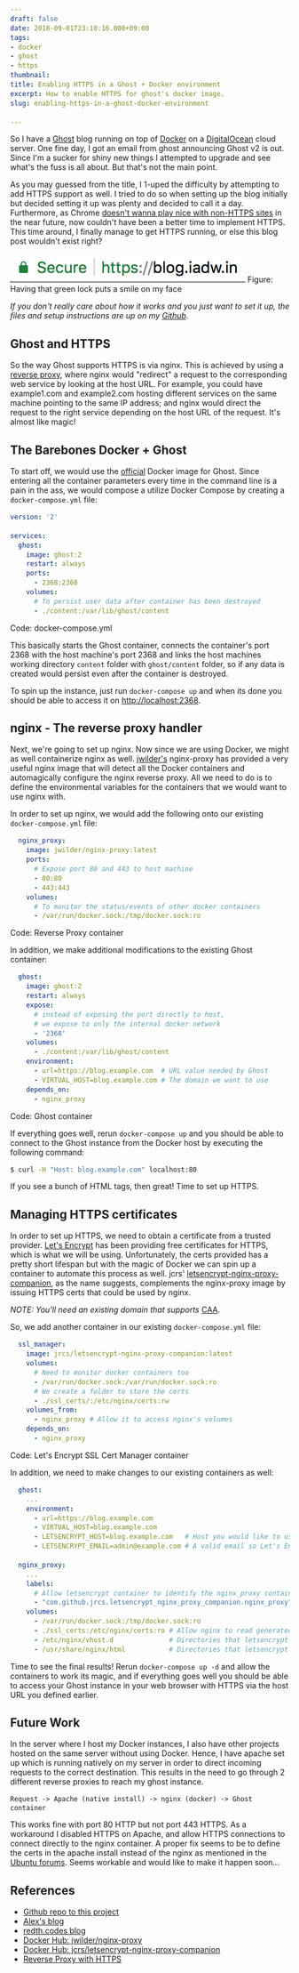 ```yaml
---
draft: false
date: 2018-09-01T23:10:16.000+09:00
tags:
- docker
- ghost
- https
thumbnail:
title: Enabling HTTPS in a Ghost + Docker environment
excerpt: How to enable HTTPS for ghost's docker image.
slug: enabling-https-in-a-ghost-docker-environment

---
```

So I have a [Ghost](https://ghost.org) blog running on top of [Docker](https://www.docker.com/) on a [DigitalOcean](https://www.digitalocean.com/) cloud server. One fine day, I got an email from ghost announcing Ghost v2 is out. Since I'm a sucker for shiny new things I attempted to upgrade and see what's the fuss is all about. But that's not the main point.

As you may guessed from the title, I 1-uped the difficulty by attempting to add HTTPS support as well. I tried to do so when setting up the blog initially but decided setting it up was plenty and decided to call it a day. Furthermore, as Chrome [doesn't wanna play nice with non-HTTPS sites](https://www.theverge.com/2018/2/8/16991254/chrome-not-secure-marked-http-encryption-ssl) in the near future, now couldn't have been a better time to implement HTTPS. This time around, I finally manage to get HTTPS running, or else this blog post wouldn't exist right?

![Browser address bar showing a green lock](../../assets/https.png)
Figure: Having that green lock puts a smile on my face

_If you don't really care about how it works and you just want to set it up, the files and setup instructions are up on my_ [_Github_](https://github.com/adwinying/docker-ghost).

## Ghost and HTTPS

So the way Ghost supports HTTPS is via nginx. This is achieved by using a [reverse proxy](https://en.wikipedia.org/wiki/Reverse_proxy), where nginx would "redirect" a request to the corresponding web service by looking at the host URL. For example, you could have example1.com and example2.com hosting different services on the same machine pointing to the same IP address; and nginx would direct the request to the right service depending on the host URL of the request. It's almost like magic!

## The Barebones Docker + Ghost

To start off, we would use the [official](https://hub.docker.com/_/ghost/) Docker image for Ghost. Since entering all the container parameters every time in the command line is a pain in the ass, we would compose a utilize Docker Compose by creating a `docker-compose.yml` file:

```yaml
version: '2'

services:
  ghost:
    image: ghost:2
    restart: always
    ports:
      - 2368:2368
    volumes:
      # To persist user data after container has been destroyed
      - ./content:/var/lib/ghost/content
```
Code: docker-compose.yml

This basically starts the Ghost container, connects the container's port 2368 with the host machine's port 2368 and links the host machines working directory `content` folder with `ghost/content` folder, so if any data is created would persist even after the container is destroyed.

To spin up the instance, just run `docker-compose up` and when its done you should be able to access it on [http://localhost:2368](http://localhost:2368).

## nginx - The reverse proxy handler

Next, we're going to set up nginx. Now since we are using Docker, we might as well containerize nginx as well. [jwilder's](https://hub.docker.com/r/jwilder/nginx-proxy/) nginx-proxy has provided a very useful nginx image that will detect all the Docker containers and automagically configure the nginx reverse proxy. All we need to do is to define the environmental variables for the containers that we would want to use nginx with.

In order to set up nginx, we would add the following onto our existing `docker-compose.yml` file:

```yaml
  nginx_proxy:
    image: jwilder/nginx-proxy:latest
    ports:
      # Expose port 80 and 443 to host machine 
      - 80:80
      - 443:443
    volumes:
      # To monitor the status/events of other docker containers
      - /var/run/docker.sock:/tmp/docker.sock:ro
```
Code: Reverse Proxy container

In addition, we make additional modifications to the existing Ghost container:

```yaml
  ghost:
    image: ghost:2
    restart: always
    expose:
      # instead of exposing the port directly to host,
      # we expose to only the internal docker network
      - '2368'
    volumes:
      - ./content:/var/lib/ghost/content
    environment:
      - url=https://blog.example.com  # URL value needed by Ghost
      - VIRTUAL_HOST=blog.example.com # The domain we want to use
    depends_on:
      - nginx_proxy
```
Code: Ghost container

If everything goes well, rerun `docker-compose up` and you should be able to connect to the Ghost instance from the Docker host by executing the following command:

```bash
$ curl -H "Host: blog.example.com" localhost:80
```

If you see a bunch of HTML tags, then great! Time to set up HTTPS.

## Managing HTTPS certificates

In order to set up HTTPS, we need to obtain a certificate from a trusted provider. [Let's Encrypt](https://letsencrypt.org/) has been providing free certificates for HTTPS, which is what we will be using. Unfortunately, the certs provided has a pretty short lifespan but with the magic of Docker we can spin up a container to automate this process as well. jcrs' [letsencrypt-nginx-proxy-companion](https://hub.docker.com/r/jrcs/letsencrypt-nginx-proxy-companion/#lets-encrypt), as the name suggests, complements the nginx-proxy image by issuing HTTPS certs that could be used by nginx.

_NOTE: You'll need an existing domain that supports_ [CAA](https://letsencrypt.org/docs/caa/).

So, we add another container in our existing `docker-compose.yml` file:

```yaml
  ssl_manager:
    image: jrcs/letsencrypt-nginx-proxy-companion:latest
    volumes:
      # Need to monitor docker containers too
      - /var/run/docker.sock:/var/run/docker.sock:ro
      # We create a folder to store the certs
      - ./ssl_certs/:/etc/nginx/certs:rw
    volumes_from:
      - nginx_proxy # Allow it to access nginx's volumes
    depends_on:
      - nginx_proxy
```
Code: Let's Encrypt SSL Cert Manager container

In addition, we need to make changes to our existing containers as well:

```yaml
  ghost:
    ...
    environment:
      - url=https://blog.example.com
      - VIRTUAL_HOST=blog.example.com
      - LETSENCRYPT_HOST=blog.example.com   # Host you would like to use, typically same as VIRTUAL_HOST
      - LETSENCRYPT_EMAIL=admin@example.com # A valid email so Let's Encrypt could notify you when your certs are expiring when auto-renewal failed

  nginx_proxy:
    ...
    labels:
      # Allow letsencrypt container to identify the nginx_proxy container
      - "com.github.jrcs.letsencrypt_nginx_proxy_companion.nginx_proxy"
    volumes:
      - /var/run/docker.sock:/tmp/docker.sock:ro
      - ./ssl_certs:/etc/nginx/certs:ro # Allow nginx to read generated certs
      - /etc/nginx/vhost.d              # Directories that letsencrypt container needs to access
      - /usr/share/nginx/html           # Directories that letsencrypt container needs to access
```

Time to see the final results! Rerun `docker-compose up -d` and allow the containers to work its magic, and if everything goes well you should be able to access your Ghost instance in your web browser with HTTPS via the host URL you defined earlier.

## Future Work

In the server where I host my Docker instances, I also have other projects hosted on the same server without using Docker. Hence, I have apache set up which is running natively on my server in order to direct incoming requests to the correct destination. This results in the need to go through 2 different reverse proxies to reach my ghost instance.

    Request -> Apache (native install) -> nginx (docker) -> Ghost container

This works fine with port 80 HTTP but not port 443 HTTPS. As a workaround I disabled HTTPS on Apache, and allow HTTPS connections to connect directly to the nginx container. A proper fix seems to be to define the certs in the apache install instead of the nginx as mentioned in the [Ubuntu forums](https://ubuntuforums.org/showthread.php?t=2064909). Seems workable and would like to make it happen soon...

## References

* [Github repo to this project](https://github.com/adwinying/docker-ghost/blob/master/docker-compose.yml)
* [Alex's blog](https://blog.alexellis.io/your-ghost-blog/)
* [redth.codes blog](https://redth.codes/ghost-docker-new-blog/)
* [Docker Hub: jwilder/nginx-proxy](https://hub.docker.com/r/jwilder/nginx-proxy/)
* [Docker Hub: jcrs/letsencrypt-nginx-proxy-companion](https://hub.docker.com/r/jrcs/letsencrypt-nginx-proxy-companion)
* [Reverse Proxy with HTTPS](https://ubuntuforums.org/showthread.php?t=2064909)

